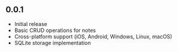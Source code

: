 ## 0.0.1

* Initial release
* Basic CRUD operations for notes
* Cross-platform support (iOS, Android, Windows, Linux, macOS)
* SQLite storage implementation